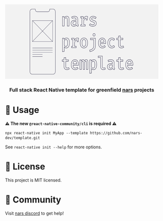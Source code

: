<p align="center">
  <img width="591" height="245" src="./assets/header_image.png">
</p>
<h3 align="center">
  Full stack React Native template for greenfield <a href="https://github.com/nars-dev/nars">nars</a> projects
</h3>

# 🚀 Usage

**⚠️ The new `@react-native-community/cli` is required ⚠️**

```
npx react-native init MyApp --template https://github.com/nars-dev/template.git
```

See `react-native init --help` for more options.

# 📃 License

This project is MIT licensed.

# 👾 Community

Visit [nars discord](https://discord.gg/ubsun8r) to get help!
